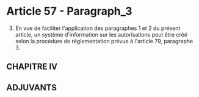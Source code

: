 # Article 57 - Paragraph_3

3. En vue de faciliter l'application des paragraphes 1 et 2 du présent article, un système d'information sur les autorisations peut être créé selon la procédure de réglementation prévue à l'article 79, paragraphe 3.

## CHAPITRE IV

## ADJUVANTS